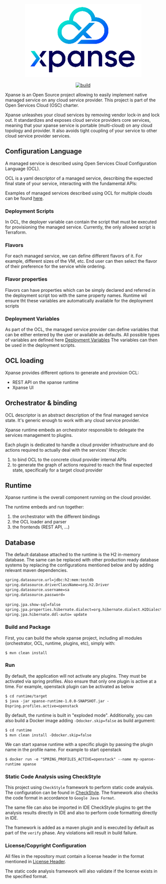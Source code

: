 <p align='center'>
    <img src="static/logo.png" alt='xpanse-logo' style='align-content: center'>
</p>
<p align='center'>
<a href="https://github.com/eclipse-xpanse/xpanse/actions/workflows/osc.yml" target="_blank">
    <img src="https://github.com/eclipse-xpanse/xpanse/actions/workflows/osc.yml/badge.svg" alt="build">
</a>
</p>

Xpanse is an Open Source project allowing to easily implement native managed
service on any cloud service provider. This project is part of the Open Services Cloud (OSC) charter.

Xpanse unleashes your cloud services by removing vendor lock-in and lock out.
It standardizes and exposes cloud service providers core services, meaning
that your xpanse service is portable (multi-cloud) on any cloud topology and
provider. It also avoids tight coupling of your service to other cloud service
provider services.

## Configuration Language

A managed service is described using Open Services Cloud Configuration Language
(OCL).

OCL is a yaml descriptor of a managed service, describing the expected final
state of your service, interacting with the fundamental APIs:

Examples of managed services described using OCL for multiple clouds can be found [here](samples).

### Deployment Scripts

In OCL, the deployer variable can contain the script that must be executed for provisioning the managed service.
Currently, the only allowed script is Terraform.

### Flavors

For each managed service, we can define different flavors of it. For example, different sizes of the VM, etc.
End user can then select the flavor of their preference for the service while ordering.

### Flavor properties

Flavors can have properties which can be simply declared and referred in the deployment script too with the same
property
names.
Runtime wil ensure tht these variables are automatically available for the deployment scripts

### Deployment Variables

As part of the OCL, the managed service provider can define variables that can be either entered by the user or
available as defaults.
All possible types of variables are defined
here [Deployment Variables](modules/models/src/main/java/org/eclipse/xpanse/modules/models/resource/DeployVariable.java)
The variables can then be used in the deployment scripts.

## OCL loading

Xpanse provides different options to generate and provision OCL:

* REST API on the xpanse runtime
* Xpanse UI

## Orchestrator & binding

OCL descriptor is an abstract description of the final managed service state.
It's generic enough to work with any cloud service provider.

Xpanse runtime embeds an orchestrator responsible to delegate the services
management to plugins.

Each plugin is dedicated to handle a cloud provider infrastructure and do
actions required to actually deal with the services' lifecycle:

1. to bind OCL to the concrete cloud provider internal APIs
2. to generate the graph of actions required to reach the final expected state,
   specifically for a target cloud provider

## Runtime

Xpanse runtime is the overall component running on the cloud provider.

The runtime embeds and run together:

1. the orchestrator with the different bindings
2. the OCL loader and parser
3. the frontends (REST API, ...)

## Database

The default database attached to the runtime is the H2 in-memory database.
The same can be replaced with other production ready database systems by
replacing the configurations mentioned below and by adding relevant maven
dependencies.

```
spring.datasource.url=jdbc:h2:mem:testdb
spring.datasource.driverClassName=org.h2.Driver
spring.datasource.username=sa
spring.datasource.password=

spring.jpa.show-sql=false
spring.jpa.properties.hibernate.dialect=org.hibernate.dialect.H2Dialect
spring.jpa.hibernate.ddl-auto= update
```

### Build and Package

First, you can build the whole xpanse project, including all modules
(orchestrator, OCL, runtime, plugins, etc), simply with:

```shell
$ mvn clean install
```

### Run

By default, the application will not activate any plugins. They must be
activated via spring profiles. Also ensure that only one plugin is active at a
time. For example, openstack plugin can be activated as below

```shell
$ cd runtime/target
$ java -jar xpanse-runtime-1.0.0-SNAPSHOT.jar -Dspring.profiles.active=openstack
```

By default, the runtime is built in "exploded mode". Additionally, you can also
build a Docker image adding `-Ddocker.skip=false` as build argument:

```shell
$ cd runtime
$ mvn clean install -Ddocker.skip=false
```

We can start xpanse runtime with a specific plugin by passing the plugin name
in the profile name. For example to start openstack

```shell
$ docker run -e "SPRING_PROFILES_ACTIVE=openstack" --name my-xpanse-runtime xpanse
```

### Static Code Analysis using CheckStyle

This project using `CheckStyle` framework to perform static code analysis. The
configuration can be found in [CheckStyle](checkstyle.xml). The framework also
checks the code format in accordance to `Google Java Format`.

The same file can also be imported in IDE CheckStyle plugins to get the
analysis results directly in IDE and also to perform code formatting directly
in IDE.

The framework is added as a maven plugin and is executed by default as part of
the `verify` phase. Any violations will result in build failure.

### License/Copyright Configuration

All files in the repository must contain a license header in the format
mentioned in [License Header](license.header).

The static code analysis framework will also validate if the license exists in
the specified format.
